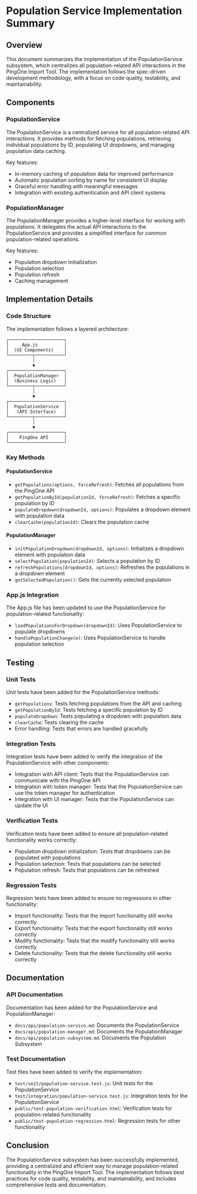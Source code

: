 # Population Service Implementation Summary

## Overview

This document summarizes the implementation of the PopulationService subsystem, which centralizes all population-related API interactions in the PingOne Import Tool. The implementation follows the spec-driven development methodology, with a focus on code quality, testability, and maintainability.

## Components

### PopulationService

The PopulationService is a centralized service for all population-related API interactions. It provides methods for fetching populations, retrieving individual populations by ID, populating UI dropdowns, and managing population data caching.

Key features:
- In-memory caching of population data for improved performance
- Automatic population sorting by name for consistent UI display
- Graceful error handling with meaningful messages
- Integration with existing authentication and API client systems

### PopulationManager

The PopulationManager provides a higher-level interface for working with populations. It delegates the actual API interactions to the PopulationService and provides a simplified interface for common population-related operations.

Key features:
- Population dropdown initialization
- Population selection
- Population refresh
- Caching management

## Implementation Details

### Code Structure

The implementation follows a layered architecture:

```
┌─────────────────────┐
│     App.js          │
│  (UI Components)    │
└─────────┬───────────┘
          │
          ▼
┌─────────────────────┐
│  PopulationManager  │
│  (Business Logic)   │
└─────────┬───────────┘
          │
          ▼
┌─────────────────────┐
│  PopulationService  │
│   (API Interface)   │
└─────────┬───────────┘
          │
          ▼
┌─────────────────────┐
│    PingOne API      │
└─────────────────────┘
```

### Key Methods

#### PopulationService

- `getPopulations(options, forceRefresh)`: Fetches all populations from the PingOne API
- `getPopulationById(populationId, forceRefresh)`: Fetches a specific population by ID
- `populateDropdown(dropdownId, options)`: Populates a dropdown element with population data
- `clearCache(populationId)`: Clears the population cache

#### PopulationManager

- `initPopulationDropdown(dropdownId, options)`: Initializes a dropdown element with population data
- `selectPopulation(populationId)`: Selects a population by ID
- `refreshPopulations(dropdownId, options)`: Refreshes the populations in a dropdown element
- `getSelectedPopulation()`: Gets the currently selected population

### App.js Integration

The App.js file has been updated to use the PopulationService for population-related functionality:

- `loadPopulationsForDropdown(dropdownId)`: Uses PopulationService to populate dropdowns
- `handlePopulationChange(e)`: Uses PopulationService to handle population selection

## Testing

### Unit Tests

Unit tests have been added for the PopulationService methods:

- `getPopulations`: Tests fetching populations from the API and caching
- `getPopulationById`: Tests fetching a specific population by ID
- `populateDropdown`: Tests populating a dropdown with population data
- `clearCache`: Tests clearing the cache
- Error handling: Tests that errors are handled gracefully

### Integration Tests

Integration tests have been added to verify the integration of the PopulationService with other components:

- Integration with API client: Tests that the PopulationService can communicate with the PingOne API
- Integration with token manager: Tests that the PopulationService can use the token manager for authentication
- Integration with UI manager: Tests that the PopulationService can update the UI

### Verification Tests

Verification tests have been added to ensure all population-related functionality works correctly:

- Population dropdown initialization: Tests that dropdowns can be populated with populations
- Population selection: Tests that populations can be selected
- Population refresh: Tests that populations can be refreshed

### Regression Tests

Regression tests have been added to ensure no regressions in other functionality:

- Import functionality: Tests that the import functionality still works correctly
- Export functionality: Tests that the export functionality still works correctly
- Modify functionality: Tests that the modify functionality still works correctly
- Delete functionality: Tests that the delete functionality still works correctly

## Documentation

### API Documentation

Documentation has been added for the PopulationService and PopulationManager:

- `docs/api/population-service.md`: Documents the PopulationService
- `docs/api/population-manager.md`: Documents the PopulationManager
- `docs/api/population-subsystem.md`: Documents the Population Subsystem

### Test Documentation

Test files have been added to verify the implementation:

- `test/unit/population-service.test.js`: Unit tests for the PopulationService
- `test/integration/population-service.test.js`: Integration tests for the PopulationService
- `public/test-population-verification.html`: Verification tests for population-related functionality
- `public/test-population-regression.html`: Regression tests for other functionality

## Conclusion

The PopulationService subsystem has been successfully implemented, providing a centralized and efficient way to manage population-related functionality in the PingOne Import Tool. The implementation follows best practices for code quality, testability, and maintainability, and includes comprehensive tests and documentation.